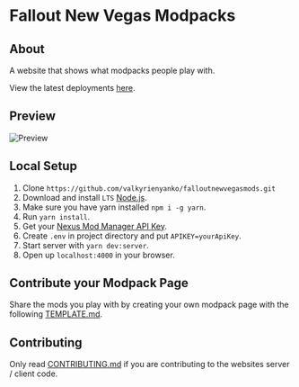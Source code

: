 # Fallout New Vegas Modpacks
## About
A website that shows what modpacks people play with.

View the latest deployments [here](https://github.com/valkyrienyanko/falloutnewvegasmods/deployments).

## Preview
![Preview](https://i.imgur.com/q7F2QVV.png)

## Local Setup
1. Clone `https://github.com/valkyrienyanko/falloutnewvegasmods.git`
2. Download and install `LTS` [Node.js](https://nodejs.org/en/).
3. Make sure you have yarn installed `npm i -g yarn`.
4. Run `yarn install`.
5. Get your [Nexus Mod Manager API Key](https://www.nexusmods.com/users/myaccount?tab=api%20access).
6. Create `.env` in project directory and put `APIKEY=yourApiKey`.
7. Start server with `yarn dev:server`.
8. Open up `localhost:4000` in your browser.

## Contribute your Modpack Page

Share the mods you play with by creating your own modpack page with the following [TEMPLATE.md](https://github.com/valkyrienyanko/falloutnewvegasmods/blob/master/TEMPLATE.md).

## Contributing

Only read [CONTRIBUTING.md](https://github.com/valkyrienyanko/falloutnewvegasmods/blob/master/CONTRIBUTORS.md) if you are contributing to the websites server / client code.
